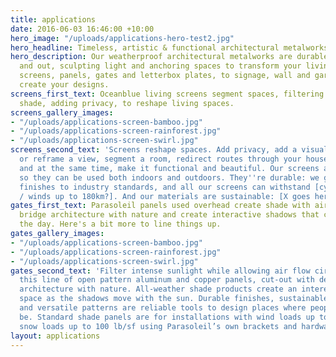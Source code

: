 ```yaml
---
title: applications
date: 2016-06-03 16:46:00 +10:00
hero_image: "/uploads/applications-hero-test2.jpg"
hero_headline: Timeless, artistic & functional architectural metalworks.
hero_description: Our weatherproof architectural metalworks are durable both indoors
  and out, sculpting light and anchoring spaces to transform your living area. From
  screens, panels, gates and letterbox plates, to signage, wall and garden art, we
  create your designs.
screens_first_text: Oceanblue living screens segment spaces, filtering light and creating
  shade, adding privacy, to reshape living spaces.
screens_gallery_images:
- "/uploads/applications-screen-bamboo.jpg"
- "/uploads/applications-screen-rainforest.jpg"
- "/uploads/applications-screen-swirl.jpg"
screens_second_text: 'Screens reshape spaces. Add privacy, add a visual break, hide
  or reframe a view, segment a room, redirect routes through your house or office,
  and at the same time, make it functional and beautiful. Our screens are weatherproof,
  so they can be used both indoors and outdoors. They''re durable: we guarantee our
  finishes to industry standards, and all our screens can withstand [cyclonic? conditions
  / winds up to 180km?]. And our materials are sustainable: [X goes here].'
gates_first_text: Parasoleil panels used overhead create shade with air circulation,
  bridge architecture with nature and create interactive shadows that change over
  the day. Here's a bit more to line things up.
gates_gallery_images:
- "/uploads/applications-screen-bamboo.jpg"
- "/uploads/applications-screen-rainforest.jpg"
- "/uploads/applications-screen-swirl.jpg"
gates_second_text: 'Filter intense sunlight while allowing air flow circulation with
  this line of open pattern aluminum and copper panels, cut-out with designs to bridge
  architecture with nature. All-weather shade products create an interesting and inviting
  space as the shadows move with the sun. Durable finishes, sustainable materials,
  and versatile patterns are reliable tools to design places where people want to
  be. Standard shade panels are for installations with wind loads up to 100 mph and
  snow loads up to 100 lb/sf using Parasoleil’s own brackets and hardware.  '
layout: applications
---
```


